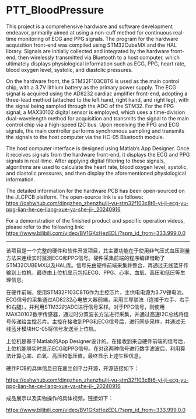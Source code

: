 # PTT_BloodPressure
This project is a comprehensive hardware and software development endeavor, primarily aimed at using a non-cuff method for continuous real-time monitoring of ECG and PPG signals. The program for the hardware acquisition front-end was compiled using STM32CubeMX and the HAL library. Signals are initially collected and integrated by the hardware front-end, then wirelessly transmitted via Bluetooth to a host computer, which ultimately displays physiological information such as ECG, PPG, heart rate, blood oxygen level, systolic, and diastolic pressures.

On the hardware front, the STM32F103C8T6 is used as the main control chip, with a 3.7V lithium battery as the primary power supply. The ECG signal is acquired using the AD8232 cardiac amplifier front-end, adopting a three-lead method (attached to the left hand, right hand, and right leg), with the signal being sampled through the ADC of the STM32. For the PPG signal, a MAX30102 digital sensor is employed, which uses a time-division dual-wavelength method for acquisition and transmits the signal to the main control chip via a high-speed I2C bus. Upon receiving the PPG and ECG signals, the main controller performs synchronous sampling and transmits the signals to the host computer via the HC-05 Bluetooth module.

The host computer interface is designed using Matlab’s App Designer. Once it receives signals from the hardware front-end, it displays the ECG and PPG signals in real-time. After applying digital filtering to these signals, algorithms are used to calculate the heart rate, blood oxygen level, systolic, and diastolic pressures, and then display the aforementioned physiological information.

The detailed information for the hardware PCB has been open-sourced on the JLCPCB platform. The open-source link is as follows:
https://oshwhub.com/dingzhen_zhenzhu/ji-yu-stm32f103c8t6-yi-ji-ecg-yu-ppg-lian-he-ce-liang-xue-ya-she-ji-_20240916

For a demonstration of the finished product and specific operation videos, please refer to the following link:
https://www.bilibili.com/video/BV1GKxHezEDL/?spm_id_from=333.999.0.0

-----------------------------------------------------------------------------------------------------------------------------------------------------------------------------------------------------------------------------------------
该项目是一个完整的硬件和软件开发项目，其主要功能在于使用非气压式血压测量方法来连续实时监测ECG和PPG信号。硬件采集前端的程序编译借助了STM32CUBEMX以及HAL库。信号先由硬件前端采集并整合，再通过无线蓝牙传输到上位机，最终由上位机显示包括ECG、PPG、心率、血氧、高压和低压等生理信息。

在硬件前端，使用STM32F103C8T6作为主控芯片，主供电电源为3.7V锂电池。ECG信号的采集通过AD8232心电放大器前端，采用三导联法（连接于左手、右手和右腿），并利用STM32的ADC进行信号采样。对于PPG信号，则使用MAX30102数字传感器，通过时分双波长方法进行采集，并通过高速I2C总线将信号传递给主控芯片。主控在接收到PPG和ECG信号后，进行同步采样，并通过无线蓝牙模块HC-05将信号发送至上位机。

上位机是基于Matlab的App Designer设计的。在接收到来自硬件前端的信号后，上位机能够实时显示ECG和PPG信号。在对这两种信号进行数字滤波后，利用算法计算心率、血氧、高压和低压值，最终显示上述生理信息。

硬件PCB的具体信息已在嘉立创平台开源，开源链接如下：

https://oshwhub.com/dingzhen_zhenzhu/ji-yu-stm32f103c8t6-yi-ji-ecg-yu-ppg-lian-he-ce-liang-xue-ya-she-ji-_20240916

成品展示以及实物操作的具体视频，链接如下：

https://www.bilibili.com/video/BV1GKxHezEDL/?spm_id_from=333.999.0.0

